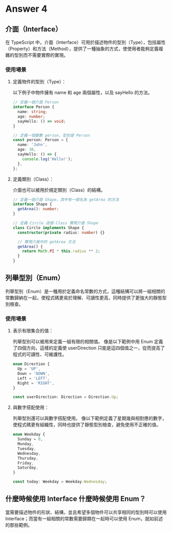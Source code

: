 # Answer 4

## 介面（Interface）

在 TypeScript 中，介面（Interface）可用於描述物件的型別（Type），包括屬性（Property）和方法（Method），提供了一種抽象的方式，使使用者能夠定義複雜的型別而不需要實際的實現。

### 使用場景

1. 定義物件的型別（Type）：

    以下例子中物件擁有 name 和 age 兩個屬性，以及 sayHello 的方法。
    ```typescript
    // 定義一個介面 Person
    interface Person {
      name: string;
      age: number;
      sayHello: () => void;
    }

    // 定義一個變數 person，型別是 Person
    const person: Person = {
      name: 'John',
      age: 30,
      sayHello: () => {
        console.log('Hello!');
      },
    };
    ```
2. 定義類別（Class）：

    介面也可以被用於規定類別（Class）的結構。

	```typescript
    // 定義一個介面 Shape，其中有一個名為 getArea 的方法
	interface Shape {
	  getArea(): number;
	}
	
    // 定義 Circle 這個 Class 實現介面 Shape
	class Circle implements Shape {
	  constructor(private radius: number) {}
	
      // 實現介面中的 getArea 方法
	  getArea() {
	    return Math.PI * this.radius ** 2;
	  }
	}
	```
## 列舉型別（Enum）
列舉型別（Enum）是一種用於定義命名常數的方式，這種結構可以將一組相關的常數歸納在一起，使程式碼更易於理解、可讀性更高，同時提供了更強大的靜態型別檢查。

### 使用場景
1. 表示有限集合的值：

    列舉型別可以被用來定義一組有限的相關值。
    像是以下範例中用 Enum 定義了四個方向，這樣的定義使 userDirection 只能是這四個值之一，從而提高了程式的可讀性、可維護性。
    ```typescript
    enum Direction {
      Up = 'UP',
      Down = 'DOWN',
      Left = 'LEFT',
      Right = 'RIGHT',
    }

    const userDirection: Direction = Direction.Up;
    ```
2. 與數字搭配使用：

    列舉型別還可以與數字搭配使用。
    像以下範例定義了星期幾與相對應的數字，使程式碼更有組織性，同時也提供了靜態型別檢查，避免使用不正確的值。

    ```typescript
    enum Weekday {
      Sunday = 0,
      Monday,
      Tuesday,
      Wednesday,
      Thursday,
      Friday,
      Saturday,
    }

    const today: Weekday = Weekday.Wednesday;
    ```
## 什麼時候使用 Interface 什麼時候使用 Enum？
當需要描述物件的形狀、結構，並且希望多個物件可以共享相同的型別時可以使用 Interface；而當有一組相關的常數需要歸類在一起時可以使用 Enum，就如前述的那些範例。